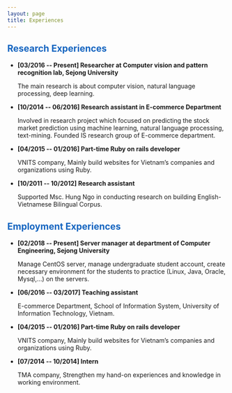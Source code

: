 ```yaml
---
layout: page
title: Experiences
---
```


<style type="'text/css'">
	li{

		background: #fefefe;
	}
  p{

    font-family: "Times New Roman", Times, serif;
    text-align: justify!important;
    color:#000;

  }

</style>

<h2 style="color:#1565c0"> Research Experiences </h2>
<ul>

<li> <b>[03/2016 -- Present] Researcher at Computer vision and pattern recognition lab, Sejong University</b>
  <p>
     The main research is about computer vision, natural language processing, deep learning.
   </p>
   
 </li>

<li><b>[10/2014 -- 06/2016] Research assistant in E-commerce Department</b>
  <p>
    Involved in research project which focused on predicting the stock market prediction using machine learning, natural language processing, text-mining. Founded IS research group of E-commerce department.
   </p>
 </li>

<li><b>[04/2015 -- 01/2016] Part-time Ruby on rails developer</b>
  <p>
    VNITS company, Mainly build websites for Vietnam’s companies and organizations using Ruby.
   </p>
 </li>


<li><b>[10/2011 -- 10/2012] Research assistant</b>
  <p>
    Supported Msc. Hung Ngo in conducting research on building English-Vietnamese Bilingual Corpus.
   </p>
 </li>



</ul>

<h2 style="color:#1565c0"> Employment Experiences </h2>
<ul>

<li> <b>[02/2018 -- Present] Server manager at department of Computer Engineering, Sejong University</b>
  <p>
     Manage CentOS server, manage undergraduate student account, create necessary environment for the students to practice (Linux, Java, Oracle, Mysql,…) on the servers.
   </p>
   
 </li>

<li><b>[06/2016 -- 03/2017] Teaching assistant</b>
  <p>
    E-commerce Department, School of Information System, University of Information Technology, Vietnam.
   </p>
 </li>

<li><b>[04/2015 -- 01/2016] Part-time Ruby on rails developer</b>
  <p>
    VNITS company, Mainly build websites for Vietnam’s companies and organizations using Ruby.
   </p>
 </li>


<li><b>[07/2014 -- 10/2014] Intern</b>
  <p>
    TMA company, Strengthen my hand-on experiences and knowledge in working environment.
   </p>
 </li>



</ul>


